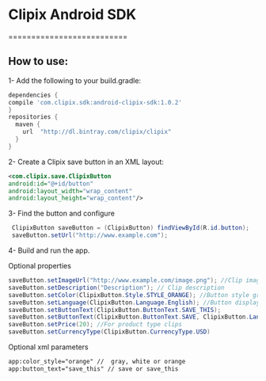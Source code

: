 # Clipix Android SDK
==========================

How to use:
-----

1- Add the following to your build.gradle:
```groovy
dependencies {
compile 'com.clipix.sdk:android-clipix-sdk:1.0.2'
}
repositories {
  maven {
    url  "http://dl.bintray.com/clipix/clipix"
  }
}
```
2- Create a Clipix save button in an XML layout:

```xml
<com.clipix.save.ClipixButton
android:id="@+id/button"
android:layout_width="wrap_content"
android:layout_height="wrap_content"/>
```
3- Find the button and configure

```java
 ClipixButton saveButton = (ClipixButton) findViewById(R.id.button);
 saveButton.setUrl("http://www.example.com");
```
4- Build and run the app.

Optional properties

```java
saveButton.setImageUrl("http://www.example.com/image.png"); //Clip image
saveButton.setDescription("Description"); // Clip description
saveButton.setColor(ClipixButton.Style.STYLE_ORANGE); //Button style gray, white or orange
saveButton.setLanguage(ClipixButton.Language.English); //Button display language
saveButton.setButtonText(ClipixButton.ButtonText.SAVE_THIS);
saveButton.setButtonText(ClipixButton.ButtonText.SAVE, ClipixButton.Language.English);
saveButton.setPrice(20); //For product type clips 
saveButton.setCurrencyType(ClipixButton.CurrencyType.USD)
```

Optional xml parameters

```xml
app:color_style="orange" //  gray, white or orange
app:button_text="save_this" // save or save_this
```

